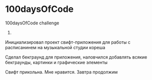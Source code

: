 # 100daysOfCode
100daysOfCode challenge 

01. 
Инициализировал проект свифт-приложения для работы с расписанинем на музыкальной студии кореша

Сделал бекграунд для приложения, наловчился добавлять всякие бекграунды, картинки и графические элементы

Свифт прикольна. Мне нравится. Завтра продолжим